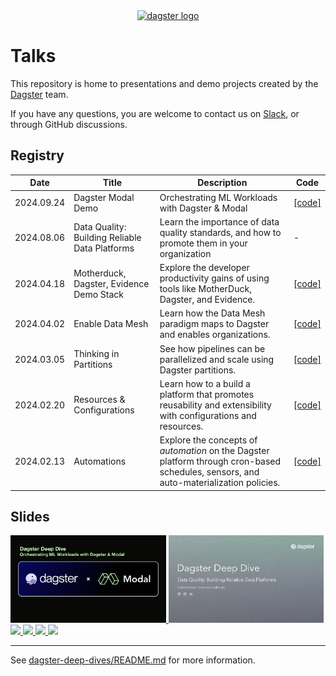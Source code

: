 <div align="center">
  <a target="_blank" href="https://dagster.io" style="background:none">
    <img alt="dagster logo" src="https://raw.githubusercontent.com/dagster-io/talks/master/.github/dagster-logo.png" width="auto" height="120px">
  </a>
</div>

# Talks

This repository is home to presentations and demo projects created by the [Dagster](https://dagster.io) team.

If you have any questions, you are welcome to contact us on [Slack](https://dagster.io/slack), or through GitHub discussions.

## Registry

 | Date       | Title                                          | Description                                                                                                                            | Code        |
 |------------|------------------------------------------------|----------------------------------------------------------------------------------------------------------------------------------------|-------------|
 | 2024.09.24 | Dagster Modal Demo                             | Orchestrating ML Workloads with Dagster & Modal                                                                                        | [[code]][6] |
 | 2024.08.06 | Data Quality: Building Reliable Data Platforms | Learn the importance of data quality standards, and how to promote them in your organization                                           | -           |
 | 2024.04.18 | Motherduck, Dagster, Evidence Demo Stack       | Explore the developer productivity gains of using tools like MotherDuck, Dagster, and Evidence.                                        | [[code]][5] |
 | 2024.04.02 | Enable Data Mesh                               | Learn how the Data Mesh paradigm maps to Dagster and enables organizations.                                                            | [[code]][4] |
 | 2024.03.05 | Thinking in Partitions                         | See how pipelines can be parallelized and scale using Dagster partitions.                                                              | [[code]][3] |
 | 2024.02.20 | Resources & Configurations                     | Learn how to a build a platform that promotes reusability and extensibility with configurations and resources.                         | [[code]][2] |
 | 2024.02.13 | Automations                                    | Explore the concepts of _automation_ on the Dagster platform through cron-based schedules, sensors, and auto-materialization policies. | [[code]][1] |

[1]: https://github.com/dagster-io/talks/tree/main/dagster-deep-dives/dagster_deep_dives/automation
[2]: https://github.com/dagster-io/talks/tree/main/dagster-deep-dives/dagster_deep_dives/resources_and_configurations
[3]: https://github.com/dagster-io/talks/tree/main/dagster-deep-dives/dagster_deep_dives/partitions
[4]: https://github.com/dagster-io/data-mesh-demo
[5]: https://github.com/dagster-io/talks/tree/main/motherduck-dagster-hybrid-compute
[6]: https://github.com/dagster-io/dagster-modal-demo

## Slides

<div>
   <a href="https://github.com/dagster-io/talks/blob/main/slides/deep-dive-dagster-modal-demo.pdf">
       <img height="140" src="slides/deep-dive-dagster-modal-demo.jpg" />
   </a>
   <a href="https://github.com/dagster-io/talks/blob/main/slides/deep-dive-data-quality.pdf">
       <img height="140" src="slides/deep-dive-data-quality.jpg" />
   </a>
   <a href="https://github.com/dagster-io/talks/blob/main/slides/motherduck-dagster-evidence-hybrid-compute.pdf">
       <img height="140" src="slides/motherduck-dagster-evidence-hybrid-compute.jpg" />
   </a>
   <a href="https://github.com/dagster-io/talks/blob/main/slides/03-deep-dive-partitions.pdf">
       <img height="140" src="slides/03-deep-dive-partitions.jpg" />
   </a>
   <a href="https://github.com/dagster-io/talks/blob/main/slides/02-deep-dive-resources.pdf">
       <img height="140" src="slides/02-deep-dive-resources.jpg" />
   </a>
   <a href="https://github.com/dagster-io/talks/blob/main/slides/01-deep-dive-wautomation.pdf">
       <img height="140" src="slides/01-deep-dive-automation.jpg" />
   </a>
</div>

---

See [dagster-deep-dives/README.md](./dagster-deep-dives/README.md) for more information.
